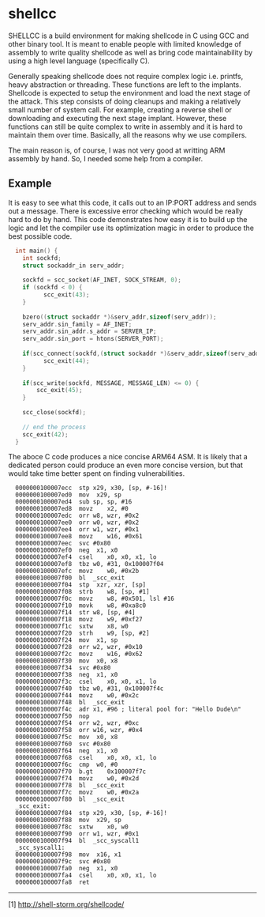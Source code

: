 # shellcc
SHELLCC is a build environment for making shellcode in C using GCC and other binary tool. It is meant to enable people with limited knowledge of assembly to write quality shellcode as well as bring code maintainability by using a high level language (specifically C).

Generally speaking shellcode does not require complex logic i.e. printfs, heavy abstraction or threading. These functions are left to the implants. Shellcode is expected to setup the environment and load the next stage of the attack. This step consists of doing cleanups and making a relatively small number of system call. For example, creating a reverse shell or downloading and executing the next stage implant. However, these functions can still be quite complex to write in assembly and it is hard to maintain them over time. Basically, all the reasons why we use compilers. 

The main reason is, of course, I was not very good at writting ARM assembly by hand. So, I needed some help from a compiler.

## Example
It is easy to see what this code, it calls out to an IP:PORT address and sends out a message. There is excessive error checking which would be really hard to do by hand. This code demonstrates how easy it is to build up the logic and let the compiler use its optimization magic in order to produce the best possible code.

```C
  int main() {
  	int sockfd;
  	struct sockaddr_in serv_addr;
  
  	sockfd = scc_socket(AF_INET, SOCK_STREAM, 0);
  	if (sockfd < 0) {
          scc_exit(43);
  	}
  
  	bzero((struct sockaddr *)&serv_addr,sizeof(serv_addr));
  	serv_addr.sin_family = AF_INET;
  	serv_addr.sin_addr.s_addr = SERVER_IP;
  	serv_addr.sin_port = htons(SERVER_PORT);
  
  	if(scc_connect(sockfd,(struct sockaddr *)&serv_addr,sizeof(serv_addr)) < 0) {
          scc_exit(44);
  	}
  
  	if(scc_write(sockfd, MESSAGE, MESSAGE_LEN) <= 0) {
  		scc_exit(45);
  	}
  	
  	scc_close(sockfd);
  
  	// end the process
  	scc_exit(42);
  }
```

The aboce C code produces a nice concise ARM64 ASM. It is likely that a dedicated person could produce an even more concise version, but that would take time better spent on finding vulnerabilities.

```Assembly
  0000000100007ecc	stp	x29, x30, [sp, #-16]!
  0000000100007ed0	mov	 x29, sp
  0000000100007ed4	sub	sp, sp, #16
  0000000100007ed8	movz	x2, #0
  0000000100007edc	orr	w8, wzr, #0x2
  0000000100007ee0	orr	w0, wzr, #0x2
  0000000100007ee4	orr	w1, wzr, #0x1
  0000000100007ee8	movz	w16, #0x61
  0000000100007eec	svc	#0x80
  0000000100007ef0	neg	 x1, x0
  0000000100007ef4	csel	x0, x0, x1, lo
  0000000100007ef8	tbz	w0, #31, 0x100007f04
  0000000100007efc	movz	w0, #0x2b
  0000000100007f00	bl	_scc_exit
  0000000100007f04	stp	 xzr, xzr, [sp]
  0000000100007f08	strb	w8, [sp, #1]
  0000000100007f0c	movz	w8, #0x501, lsl #16
  0000000100007f10	movk	w8, #0xa8c0
  0000000100007f14	str	w8, [sp, #4]
  0000000100007f18	movz	w9, #0xf27
  0000000100007f1c	sxtw	x8, w0
  0000000100007f20	strh	w9, [sp, #2]
  0000000100007f24	mov	 x1, sp
  0000000100007f28	orr	w2, wzr, #0x10
  0000000100007f2c	movz	w16, #0x62
  0000000100007f30	mov	 x0, x8
  0000000100007f34	svc	#0x80
  0000000100007f38	neg	 x1, x0
  0000000100007f3c	csel	x0, x0, x1, lo
  0000000100007f40	tbz	w0, #31, 0x100007f4c
  0000000100007f44	movz	w0, #0x2c
  0000000100007f48	bl	_scc_exit
  0000000100007f4c	adr	x1, #96 ; literal pool for: "Hello Dude\n"
  0000000100007f50	nop
  0000000100007f54	orr	w2, wzr, #0xc
  0000000100007f58	orr	w16, wzr, #0x4
  0000000100007f5c	mov	 x0, x8
  0000000100007f60	svc	#0x80
  0000000100007f64	neg	 x1, x0
  0000000100007f68	csel	x0, x0, x1, lo
  0000000100007f6c	cmp	 w0, #0
  0000000100007f70	b.gt	0x100007f7c
  0000000100007f74	movz	w0, #0x2d
  0000000100007f78	bl	_scc_exit
  0000000100007f7c	movz	w0, #0x2a
  0000000100007f80	bl	_scc_exit
  _scc_exit:
  0000000100007f84	stp	x29, x30, [sp, #-16]!
  0000000100007f88	mov	 x29, sp
  0000000100007f8c	sxtw	x0, w0
  0000000100007f90	orr	w1, wzr, #0x1
  0000000100007f94	bl	_scc_syscall1
  _scc_syscall1:
  0000000100007f98	mov	 x16, x1
  0000000100007f9c	svc	#0x80
  0000000100007fa0	neg	 x1, x0
  0000000100007fa4	csel	x0, x0, x1, lo
  0000000100007fa8	ret
```
----
[1] http://shell-storm.org/shellcode/
